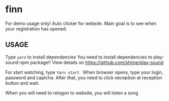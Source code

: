 # finn
For demo usage only!
Auto clicker for website.
Main goal is to see when your registration has opened.

## USAGE
Type ```yarn``` to install dependencies
You need to install  dependencies to play-sound npm package!! 
View details on https://github.com/shime/play-sound

For start watching, type 
```Yarn start ```
When browser opens, type your login, password and captcha.
After that, you need to click кeception at reception button and wait.

When you will need to relogon to website, you will listen a song
